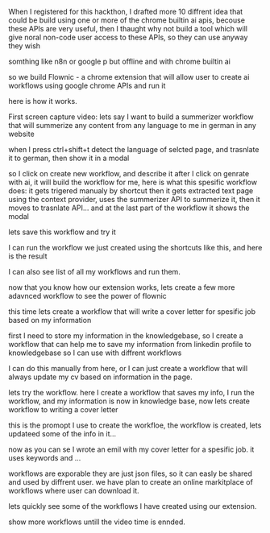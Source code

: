 When I registered for this hackthon, I drafted more 10 diffrent idea that could be build using one or more of the chrome builtin ai apis, becouse these APIs are very useful, then I thaught why not build a tool which will give noral non-code user access to these APIs, so they can use anyway they wish

somthing like n8n or google p but offline and with chrome builtin ai

so we build Flownic - a chrome extension that will allow user to create ai workflows using google chrome APIs and run it

here is how it works.

First screen capture video:
lets say I want to build a summerizer workflow that will summerize any content from any language to me in german in any website

when I press ctrl+shift+t detect the language of selcted page, and trasnlate it to german, then show it in a modal

so I click on create new workflow, and describe it
after I click on genrate with ai, it will build the workflow for me, here is what this spesific workflow does:
it gets trigered manualy by shortcut then it gets extracted text page using the context provider, uses the summerizer API to summerize it, then it moves to  trasnlate API... and at the last part of the workflow it shows the modal

lets save this workflow and try it

I can run the workflow we just created using the shortcuts like this, and here is the result

I can also see list of all my workflows and run them.

now that you know how our extension works, lets create a few more adavnced workflow to see the power of flownic

this time lets create a workflow that will write a cover letter for spesific job based on my information

first I need to store my information in the knowledgebase, so I create a workflow that can help me to save my information from linkedin profile to knowledgebase so I can use with diffrent workflows

I can do this manually from here, or I can just create a workflow that will always update my cv based on information in  the page.

lets try the workflow.
here I create a workflow that saves my info, I run the workflow, and my information is now in knowledge base, now lets create workflow to writing a cover letter

this is the promopt I use to create the workfloe, the workflow is created, lets updateed some of the info in  it...

now as you can se I wrote an emil with my cover letter for a spesific job. it uses keywords and ...

workflows are exporable they are just json files, so it can easly be shared and used by diffrent user.
we have plan to create an online markitplace of workflows where user can download it.


lets quickly see some of the workflows I have created using our extension.

show more workflows untill the video time is ennded.





